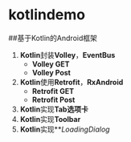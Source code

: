 # kotlindemo

##基于Kotlin的Android框架

1. **Kotlin**封装**Volley**，**EventBus**
	* **Volley GET**
	* **Volley Post**
2. **Kotlin**使用**Retrofit**，**RxAndroid**
    * **Retrofit GET**
    * **Retrofit Post**
3. **Kotlin**实现**Tab选项卡**
4. **Kotlin**实现**Toolbar**
5. **Kotlin**实现***LoadingDialog*